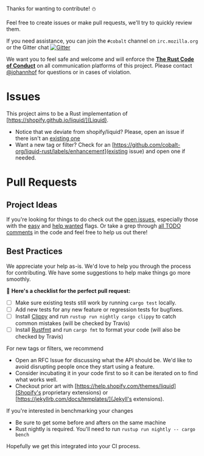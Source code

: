 Thanks for wanting to contribute! :snowman:

Feel free to create issues or make pull requests, we'll try to quickly review them.

If you need assistance, you can join the `#cobalt` channel on `irc.mozilla.org` or the Gitter chat [![Gitter](https://badges.gitter.im/Join%20Chat.svg)](https://gitter.im/cobalt-org/cobalt.rs)

We want you to feel safe and welcome and will enforce the **[The Rust Code of Conduct](https://www.rust-lang.org/conduct.html)** on all communication platforms of this project.
Please contact [@johannhof](https://github.com/johannhof) for questions or in cases of violation.

# Issues

This project aims to be a Rust implementation of [https://shopify.github.io/liquid/](Liquid).
- Notice that we deviate from shopify/liquid? Please, open an issue if there isn't an [existing one](https://github.com/cobalt-org/liquid-rust/labels/shopify-compatibility)
- Want a new tag or filter? Check for an [https://github.com/cobalt-org/liquid-rust/labels/enhancement](existing issue) and open one if needed.

# Pull Requests

## Project Ideas

If you're looking for things to do check out the [open issues](https://github.com/cobalt-org/cobalt.rs/issues), especially those with the
[easy](https://github.com/cobalt-org/liquid-rust/issues?q=is%3Aissue+is%3Aopen+label%3Aeasy) and [help wanted](https://github.com/cobalt-org/liquid-rust/issues?q=is%3Aissue+is%3Aopen+label%3A%22help+wanted%22) flags.
Or take a grep through [all TODO comments](https://github.com/cobalt-org/liquid-rust/search?q=TODO) in the code and feel free to help us out there!

## Best Practices

We appreciate your help as-is.  We'd love to help you through the process for contributing.  We have some suggestions to help make things go more smoothly.

🌈 **Here's a checklist for the perfect pull request:**
- [ ] Make sure existing tests still work by running `cargo test` locally.
- [ ] Add new tests for any new feature or regression tests for bugfixes.
- [ ] Install [Clippy](https://github.com/Manishearth/rust-clippy) and run `rustup run nightly cargo clippy` to catch common mistakes (will be checked by Travis)
- [ ] Install [Rustfmt](https://github.com/rust-lang-nursery/rustfmt) and run `cargo fmt` to format your code (will also be checked by Travis)

For new tags or filters, we recommend
- Open an RFC Issue for discussing what the API should be.  We'd like to avoid disrupting people once they start using a feature.
- Consider incubating it in your code first to so it can be iterated on to find what works well.
- Checkout prior art with [https://help.shopify.com/themes/liquid](Shopify's proprietary extensions) or [https://jekyllrb.com/docs/templates/](Jekyll's extensions).

If you're interested in benchmarking your changes
- Be sure to get some before and afters on the same machine
- Rust nightly is required.  You'll need to run `rustup run nightly -- cargo bench`

Hopefully we get this integrated into your CI process.
